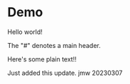 # Demo

Hello world!  

The "#" denotes a main header.

Here's some plain text!!

Just added this update.  jmw 20230307
